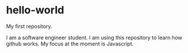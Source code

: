 # hello-world

My first repository.

I am a software engineer student. I am using this repository to learn how github works.
My focus at the moment is Javascript.
